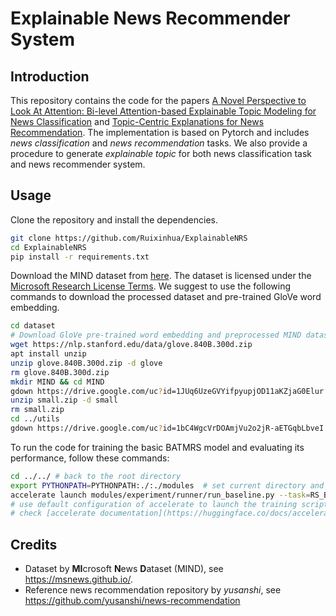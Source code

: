 # Explainable News Recommender System

## Introduction
This repository contains the code for the papers [A Novel Perspective to Look At Attention: Bi-level Attention-based 
Explainable Topic Modeling for News Classification](https://arxiv.org/pdf/2203.07216.pdf) and [Topic-Centric Explanations for News Recommendation](). 
The implementation is based on Pytorch and includes _news classification_ and _news recommendation_ tasks. We also provide a procedure to 
generate _explainable topic_ for both news classification task and news recommender system.
## Usage

Clone the repository and install the dependencies.
```bash
git clone https://github.com/Ruixinhua/ExplainableNRS
cd ExplainableNRS
pip install -r requirements.txt
```
Download the MIND dataset from [here](https://msnews.github.io/). The dataset is licensed under the 
[Microsoft Research License Terms](https://go.microsoft.com/fwlink/?LinkID=206977). We suggest to use the following 
commands to download the processed dataset and pre-trained GloVe word embedding.

```bash
cd dataset
# Download GloVe pre-trained word embedding and preprocessed MIND dataset
wget https://nlp.stanford.edu/data/glove.840B.300d.zip
apt install unzip
unzip glove.840B.300d.zip -d glove
rm glove.840B.300d.zip
mkdir MIND && cd MIND
gdown https://drive.google.com/uc?id=1JUq6UzeGVYifpyupjOD11aKZjaG0Elur
unzip small.zip -d small
rm small.zip
cd ../utils
gdown https://drive.google.com/uc?id=1bC4WgcVrDOAmjVu2o2jR-aETGqbLbveI
```
To run the code for training the basic BATMRS model and evaluating its performance, follow these commands:
```bash
cd ../../ # back to the root directory
export PYTHONPATH=PYTHONPATH:./:./modules  # set current directory and the module directory as PYTHONPATH
accelerate launch modules/experiment/runner/run_baseline.py --task=RS_BATM --arch_type=BATMRSModel --mind_type=small --news_info=use_all --news_lengths=100 --word_dict_file=MIND_40910.json --ref_data_path=dataset/utils/ref.dtm.npz --topic_evaluation_method=fast_eval,w2v_sim 
# use default configuration of accelerate to launch the training script; add "--config_file config.yaml" after launch to use the configuration file
# check [accelerate documentation](https://huggingface.co/docs/accelerate/) for more details
```
## Credits

- Dataset by **MI**crosoft **N**ews **D**ataset (MIND), see <https://msnews.github.io/>.
- Reference news recommendation repository by _yusanshi_, see <https://github.com/yusanshi/news-recommendation> 